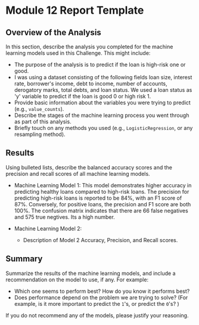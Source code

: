 # Module 12 Report Template

## Overview of the Analysis

In this section, describe the analysis you completed for the machine learning models used in this Challenge. This might include:

* The purpose of the analysis is to predict if the loan is high-risk one or good.
* I was using a dataset consisting of the following fields loan size,	interest rate,	borrower's income,	debt to income,	number of accounts,	derogatory marks,	total debts, and	loan status. We used a loan status as 'y' variable to predict if the loan is good 0 or high risk 1.
* Provide basic information about the variables you were trying to predict (e.g., `value_counts`).
* Describe the stages of the machine learning process you went through as part of this analysis.
* Briefly touch on any methods you used (e.g., `LogisticRegression`, or any resampling method).

## Results

Using bulleted lists, describe the balanced accuracy scores and the precision and recall scores of all machine learning models.

* Machine Learning Model 1:
 This model demonstrates higher accuracy in predicting healthy loans compared to high-risk loans. The precision for predicting high-risk loans is reported to be 84%, with an F1 score of 87%. Conversely, for positive loans, the precision and F1 score are both 100%.
The confusion matrix indicates that there are 66 false negatives and 575 true negtives. Its a high number.



* Machine Learning Model 2:
  * Description of Model 2 Accuracy, Precision, and Recall scores.

## Summary

Summarize the results of the machine learning models, and include a recommendation on the model to use, if any. For example:
* Which one seems to perform best? How do you know it performs best?
* Does performance depend on the problem we are trying to solve? (For example, is it more important to predict the `1`'s, or predict the `0`'s? )

If you do not recommend any of the models, please justify your reasoning.

